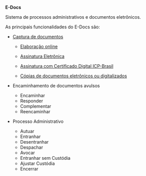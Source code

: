 **E-Docs**

Sistema de processos administrativos e documentos eletrônicos. 

As principais funcionalidades do E-Docs são:

- [Captura de documentos](Documentos/Captura.md)
  
  -  [Elaboração online](Documentos/Elaboracao.md)   
  
  - [Assinatura Eletrônica](Documentos/AssinaturaEletronica.md)  
  
  - [Assinatura com Certificado Digital ICP-Brasil](Documentos/CertificadoDigital.md)  
  
  - [Cópias de documentos eletrônicos ou digitalizados ](Documentos/Copia.md)  
  
- Encaminhamento de documentos avulsos
  - Encaminhar
  - Responder
  - Complementar
  - Reencaminhar
  
- Processo Administrativo
  - Autuar
  - Entranhar
  - Desentranhar
  - Despachar
  - Avocar
  - Entranhar sem Custódia
  - Ajustar Custódia
  - Encerrar

